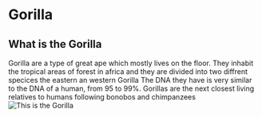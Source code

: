 # Gorilla 
## What is the Gorilla
 Gorilla are a type of great ape which mostly lives on the floor.
 They inhabit the tropical areas of forest in africa and they are divided into two diffrent specices the eastern an western Gorilla
 The DNA they have is very similar to the DNA of a human, from 95 to 99%.
 Gorillas are the next closest living relatives to humans following bonobos and chimpanzees
![This is the Gorilla](https://www.virungaparkcongo.com/wp-content/uploads/2019/10/Western-lowland-gorilla.jpg)
